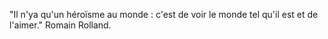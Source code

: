 "Il n'ya qu'un héroïsme au monde : c'est de voir le monde tel qu'il est et de l'aimer." Romain Rolland.
